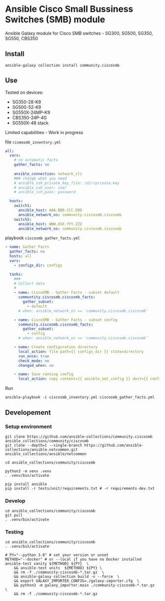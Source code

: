 # Ansible Cisco Small Bussiness Switches (SMB) module

Ansible Galaxy module for Cisco SMB switches - SG300, SG500, SG350, SG550, CBS350

## Install

```
ansible-galaxy collection install community.ciscosmb
```

## Use
Tested on devices:
* SG350-28-K9
* SG500-52-K9
* SG550X-24MP-K9
* CBS350-24P-4G
* SG550X-48 stack

Limited capabilities - Work in progress

file `cismosmb_inventory.yml`
```yaml
all:
  vars:
    # no automatic facts
    gather_facts: no  
    
    ansible_connection: network_cli
    ### change what you need
    # ansible_ssh_private_key_file: /dir/private.key
    # ansible_ssh_user: user
    # ansible_ssh_pass: password

  hosts:
    switch1:
      ansible_host: AAA.BBB.CCC.DDD
      ansible_network_os: community.ciscosmb.ciscosmb
    switch2:
      ansible_host: WWW.XXX.YYY.ZZZ
      ansible_network_os: community.ciscosmb.ciscosmb

```

playbook `ciscosmb_gather_facts.yml`
```yaml
- name: Gather Facts
  gather_facts: no
  hosts: all
  vars:
    - configs_dir: configs

  tasks:
    ###
    # Collect data
    #
    - name: CiscoSMB - Gather Facts - subset default
      communtity.ciscosmb.ciscosmb_facts:
        gather_subset:
          - default
      # when: ansible_network_os == 'community.ciscosmb.ciscosmb'

    - name: CiscoSMB - Gather Facts - subset config
      community.ciscosmb.ciscosmb_facts:
        gather_subset:
          - config
      # when: ansible_network_os == 'community.ciscosmb.ciscosmb'

    - name: Create configuration directory
      local_action: file path={{ configs_dir }} state=directory
      run_once: true
      check_mode: no
      changed_when: no

    - name: Save running config
      local_action: copy content={{ ansible_net_config }} dest={{ configs_dir }}/{{ inventory_hostname }}_net_config
```

Run
```
ansible-playbook -i ciscosmb_inventory.yml ciscosmb_gather_facts.yml
```

## Developement

### Setup environment
```
git clone https://github.com/ansible-collections/community.ciscosmb ansible_collections/community/ciscosmb
git clone --depth=1 --single-branch https://github.com/ansible-collections/ansible.netcommon.git ansible_collections/ansible/netcommon

cd ansible_collections/community/ciscosmb

python3 -m venv .venv
. .venv/bin/activate

pip install ansible
pip install -r tests/unit/requirements.txt # -r requirements-dev.txt

```

### Develop 
```
cd ansible_collections/community/ciscosmb
git pull
. .venv/bin/activate

```

### Testing

```
cd ansible_collections/community/ciscosmb
. .venv/bin/activate

# PY="--python 3.8" # set your version or unset
METHOD="--docker" # or --local if you have no Docker installed
ansible-test sanity ${METHOD} ${PY}  \
    && ansible-test units  ${METHOD} ${PY} \
    && rm -f ./community-ciscosmb-*.tar.gz  \
    && ansible-galaxy collection build -v --force  \
    && export GALAXY_IMPORTER_CONFIG=./galaxy-importer.cfg  \
    && python3 -m galaxy_importer.main ./community-ciscosmb-*.tar.gz  \
    && rm -f ./community-ciscosmb-*.tar.gz
```
